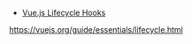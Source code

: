

- [Vue.js Lifecycle Hooks](https://javascript.plainenglish.io/vuejs-lifecycle-hooks-7ddf74732b38)

https://vuejs.org/guide/essentials/lifecycle.html
